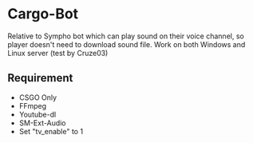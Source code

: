 # Cargo-Bot
 Relative to Sympho bot which can play sound on their voice channel, so player doesn't need to download sound file. Work on both Windows and Linux server (test by Cruze03)
 
## Requirement
- CSGO Only
- FFmpeg
- Youtube-dl
- SM-Ext-Audio
- Set "tv_enable" to 1
